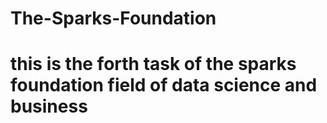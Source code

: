 # The-Sparks-Foundation
# this is the forth task of the sparks foundation field of data science and business
